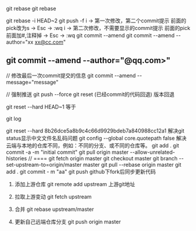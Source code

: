 git rebase
git rebase

git rebase -i HEAD~2
git push -f
i -> 第一次修改，第二个commit提示 前面的pick改为s -> Esc -> :wq
i -> 第二次修改，不需要显示的commit提示 前面的pick前面加#,注释掉 -> Esc -> :wq
git commit --amend
git commit --amend --author="xx <xx@cc.com>"
## git commit --amend --author="@qq.com>"
// 修改最后一次commit提交的信息
git commit --amend --message="message"

// 强制推送
git push --force
git reset (已经commit的代码回退)
版本回退

git reset --hard HEAD~1
等于

git log

git reset --hard 8b26dce5a8b9c4c66d9929bdeb7a840988cc12a1
解决git status显示中文文件名乱码问题
git config --global core.quotepath false
解决云端与本地的仓库不同，例如：不同的分支、或不同的仓库等。
git add .
git commit -a -m "initial commit"
git pull origin master --allow-unrelated-histories
// ====
git fetch origin master
git checkout master
git branch --set-upstream-to=origin/master master
git pull --rebase origin master
git add .
git commit - m "aa"
git push
github下fork后同步更新代码
1. 添加上游仓库
git remote add upstream 上游git地址

2. 拉取上游变动
git fetch upstream

3. 合并
git rebase upstream/master

4. 更新自己远端仓库分支
git push origin master
